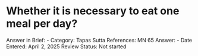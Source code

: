 # Whether it is necessary to eat one meal per day?

Answer in Brief: -
 Category: Tapas
Sutta References: MN 65
Answer: -
Date Entered: April 2, 2025
Review Status: Not started